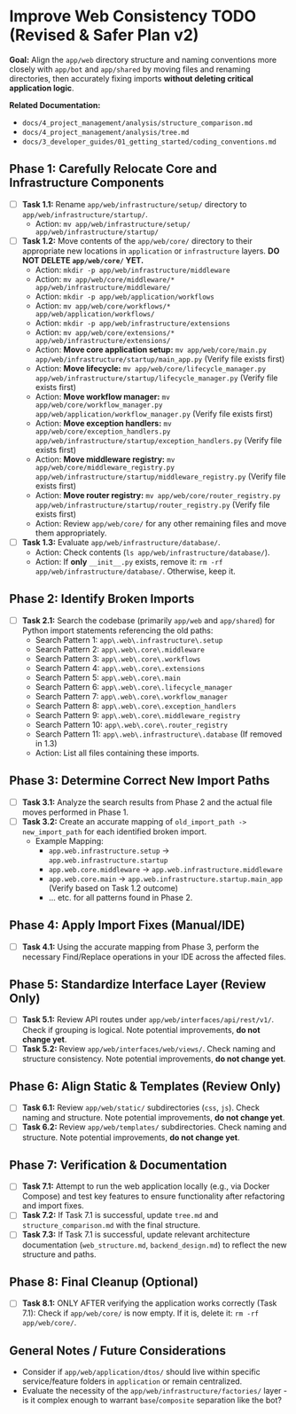 # Improve Web Consistency TODO (Revised & Safer Plan v2)

**Goal:** Align the `app/web` directory structure and naming conventions more closely with `app/bot` and `app/shared` by moving files and renaming directories, then accurately fixing imports **without deleting critical application logic**.

**Related Documentation:**

*   `docs/4_project_management/analysis/structure_comparison.md`
*   `docs/4_project_management/analysis/tree.md`
*   `docs/3_developer_guides/01_getting_started/coding_conventions.md`

## Phase 1: Carefully Relocate Core and Infrastructure Components

*   [ ] **Task 1.1:** Rename `app/web/infrastructure/setup/` directory to `app/web/infrastructure/startup/`.
    *   Action: `mv app/web/infrastructure/setup/ app/web/infrastructure/startup/`
*   [ ] **Task 1.2:** Move contents of the `app/web/core/` directory to their appropriate new locations in `application` or `infrastructure` layers. **DO NOT DELETE `app/web/core/` YET.**
    *   Action: `mkdir -p app/web/infrastructure/middleware`
    *   Action: `mv app/web/core/middleware/* app/web/infrastructure/middleware/`
    *   Action: `mkdir -p app/web/application/workflows`
    *   Action: `mv app/web/core/workflows/* app/web/application/workflows/`
    *   Action: `mkdir -p app/web/infrastructure/extensions`
    *   Action: `mv app/web/core/extensions/* app/web/infrastructure/extensions/`
    *   Action: **Move core application setup:** `mv app/web/core/main.py app/web/infrastructure/startup/main_app.py` (Verify file exists first)
    *   Action: **Move lifecycle:** `mv app/web/core/lifecycle_manager.py app/web/infrastructure/startup/lifecycle_manager.py` (Verify file exists first)
    *   Action: **Move workflow manager:** `mv app/web/core/workflow_manager.py app/web/application/workflow_manager.py` (Verify file exists first)
    *   Action: **Move exception handlers:** `mv app/web/core/exception_handlers.py app/web/infrastructure/startup/exception_handlers.py` (Verify file exists first)
    *   Action: **Move middleware registry:** `mv app/web/core/middleware_registry.py app/web/infrastructure/startup/middleware_registry.py` (Verify file exists first)
    *   Action: **Move router registry:** `mv app/web/core/router_registry.py app/web/infrastructure/startup/router_registry.py` (Verify file exists first)
    *   Action: Review `app/web/core/` for any other remaining files and move them appropriately.
*   [ ] **Task 1.3:** Evaluate `app/web/infrastructure/database/`. 
    *   Action: Check contents (`ls app/web/infrastructure/database/`). 
    *   Action: If **only** `__init__.py` exists, remove it: `rm -rf app/web/infrastructure/database/`. Otherwise, keep it.

## Phase 2: Identify Broken Imports

*   [ ] **Task 2.1:** Search the codebase (primarily `app/web` and `app/shared`) for Python import statements referencing the old paths:
    *   Search Pattern 1: `app\.web\.infrastructure\.setup`
    *   Search Pattern 2: `app\.web\.core\.middleware`
    *   Search Pattern 3: `app\.web\.core\.workflows`
    *   Search Pattern 4: `app\.web\.core\.extensions`
    *   Search Pattern 5: `app\.web\.core\.main`
    *   Search Pattern 6: `app\.web\.core\.lifecycle_manager`
    *   Search Pattern 7: `app\.web\.core\.workflow_manager`
    *   Search Pattern 8: `app\.web\.core\.exception_handlers`
    *   Search Pattern 9: `app\.web\.core\.middleware_registry`
    *   Search Pattern 10: `app\.web\.core\.router_registry`
    *   Search Pattern 11: `app\.web\.infrastructure\.database` (If removed in 1.3)
    *   Action: List all files containing these imports.

## Phase 3: Determine Correct New Import Paths

*   [ ] **Task 3.1:** Analyze the search results from Phase 2 and the actual file moves performed in Phase 1.
*   [ ] **Task 3.2:** Create an accurate mapping of `old_import_path -> new_import_path` for each identified broken import.
    *   Example Mapping:
        *   `app.web.infrastructure.setup` -> `app.web.infrastructure.startup`
        *   `app.web.core.middleware` -> `app.web.infrastructure.middleware`
        *   `app.web.core.main` -> `app.web.infrastructure.startup.main_app` (Verify based on Task 1.2 outcome)
        *   ... etc. for all patterns found in Phase 2.

## Phase 4: Apply Import Fixes (Manual/IDE)

*   [ ] **Task 4.1:** Using the accurate mapping from Phase 3, perform the necessary Find/Replace operations in your IDE across the affected files.

## Phase 5: Standardize Interface Layer (Review Only)

*   [ ] **Task 5.1:** Review API routes under `app/web/interfaces/api/rest/v1/`. Check if grouping is logical. Note potential improvements, **do not change yet**.
*   [ ] **Task 5.2:** Review `app/web/interfaces/web/views/`. Check naming and structure consistency. Note potential improvements, **do not change yet**.

## Phase 6: Align Static & Templates (Review Only)

*   [ ] **Task 6.1:** Review `app/web/static/` subdirectories (`css`, `js`). Check naming and structure. Note potential improvements, **do not change yet**.
*   [ ] **Task 6.2:** Review `app/web/templates/` subdirectories. Check naming and structure. Note potential improvements, **do not change yet**.

## Phase 7: Verification & Documentation

*   [ ] **Task 7.1:** Attempt to run the web application locally (e.g., via Docker Compose) and test key features to ensure functionality after refactoring and import fixes.
*   [ ] **Task 7.2:** If Task 7.1 is successful, update `tree.md` and `structure_comparison.md` with the final structure.
*   [ ] **Task 7.3:** If Task 7.1 is successful, update relevant architecture documentation (`web_structure.md`, `backend_design.md`) to reflect the new structure and paths.

## Phase 8: Final Cleanup (Optional)

*   [ ] **Task 8.1:** ONLY AFTER verifying the application works correctly (Task 7.1): Check if `app/web/core/` is now empty. If it is, delete it: `rm -rf app/web/core/`.

## General Notes / Future Considerations

*   Consider if `app/web/application/dtos/` should live within specific service/feature folders in `application` or remain centralized.
*   Evaluate the necessity of the `app/web/infrastructure/factories/` layer - is it complex enough to warrant `base`/`composite` separation like the bot?

